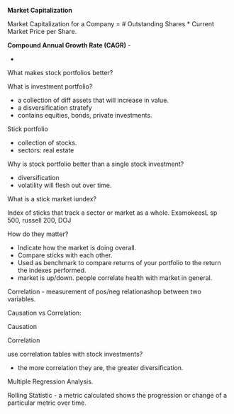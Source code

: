 
**Market Capitalization**

Market Capitalization for a Company = # Outstanding Shares * Current Market Price per Share.

**Compound Annual Growth Rate (CAGR)** - 

* 

What makes stock portfolios better?

What is investment portfolio?

- a collection of diff assets that will increase in value.
- a disversification stratefy
- contains equities, bonds, private investments.


Stick portfolio

- collection of stocks.
- sectors: real estate 

Why is stock portfolio better than a single stock investment?
- diversification
- volatility will flesh out over time. 

What is a stick market iundex?

Index of sticks that track a sector or market as a whole.
ExamokeesL sp 500, russell 200, DOJ

How do they matter?
- Indicate how the market is doing overall.
- Compare sticks with each other.
- Used as benchmark to compare returns of your portfolio to the return the indexes performed.
- market is up/down. people correlate health with market in general.


Correlation - measurement of pos/neg relationashop between two variables.


Causation vs Correlation:

Causation

Correlation

use correlation tables with stock investments?
- the more correlation they are, the greater diversification. 

Multiple Regression Analysis. 


Rolling Statistic -  a metric calculated shows the progression or change of a particular metric over time.


